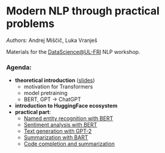 # Modern NLP through practical problems
*Authors:* Andrej Miščič, Luka Vranješ

Materials for the [DataScience@UL-FRI](https://datascience.fri.uni-lj.si/) NLP workshop.

### Agenda:
- **theoretical introduction** ([slides](https://github.com/valira-ai/NLP-workshop-DS/blob/main/Modern_NLP_through_practical_problems.pdf))
    - motivation for Transformers
    - model pretraining
    - BERT, GPT -> ChatGPT
- **introduction to HuggingFace ecosystem**
- **practical part**:
    - [Named entity recognition with BERT](https://github.com/valira-ai/NLP-workshop-DS/blob/main/notebooks/named_entity_recognition.ipynb)
    - [Sentiment analysis with BERT](https://github.com/valira-ai/NLP-workshop-DS/blob/main/notebooks/sentiment_analysis.ipynb)
    - [Text generation with GPT-2](https://github.com/valira-ai/NLP-workshop-DS/blob/main/notebooks/text_generation.ipynb)
    - [Summarization with BART](https://github.com/valira-ai/NLP-workshop-DS/blob/main/notebooks/summarization.ipynb)
    - [Code completion and summarization](https://github.com/valira-ai/NLP-workshop-DS/blob/main/notebooks/ai_code_extension.ipynb)
